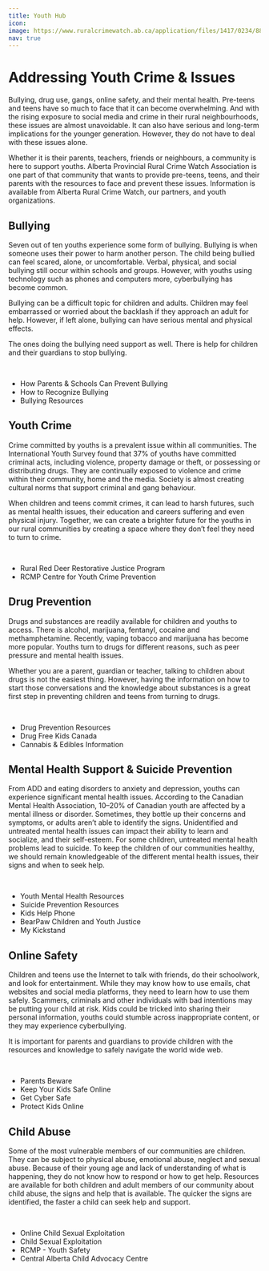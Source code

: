 ```yaml
---
title: Youth Hub
icon: 
image: https://www.ruralcrimewatch.ab.ca/application/files/1417/0234/8859/rcw--banner-06.jpg
nav: true
---
```


# Addressing Youth Crime & Issues

Bullying, drug use, gangs, online safety, and their mental health. Pre-teens and teens have so much to face that it can become overwhelming. And with the rising exposure to social media and crime in their rural neighbourhoods, these issues are almost unavoidable. It can also have serious and long-term implications for the younger generation. However, they do not have to deal with these issues alone. 

Whether it is their parents, teachers, friends or neighbours, a community is here to support youths. Alberta Provincial Rural Crime Watch Association is one part of that community that wants to provide pre-teens, teens, and their parents with the resources to face and prevent these issues. Information is available from Alberta Rural Crime Watch, our partners, and youth organizations.

## Bullying

Seven out of ten youths experience some form of bullying. Bullying is when someone uses their power to harm another person. The child being bullied can feel scared, alone, or uncomfortable. Verbal, physical, and social bullying still occur within schools and groups. However, with youths using technology such as phones and computers more, cyberbullying has become common.

Bullying can be a difficult topic for children and adults. Children may feel embarrassed or worried about the backlash if they approach an adult for help. However, if left alone, bullying can have serious mental and physical effects. 

The ones doing the bullying need support as well. There is help for children and their guardians to stop bullying.

<br>

- How Parents & Schools Can Prevent Bullying
- How to Recognize Bullying
- Bullying Resources

## Youth Crime

Crime committed by youths is a prevalent issue within all communities. The International Youth Survey found that 37% of youths have committed criminal acts, including violence, property damage or theft, or possessing or distributing drugs. They are continually exposed to violence and crime within their community, home and the media. Society is almost creating cultural norms that support criminal and gang behaviour. 

When children and teens commit crimes, it can lead to harsh futures, such as mental health issues, their education and careers suffering and even physical injury. Together, we can create a brighter future for the youths in our rural communities by creating a space where they don’t feel they need to turn to crime.

<br>

- Rural Red Deer Restorative Justice Program
- RCMP Centre for Youth Crime Prevention

## Drug Prevention

Drugs and substances are readily available for children and youths to access. There is alcohol, marijuana, fentanyl, cocaine and methamphetamine. Recently, vaping tobacco and marijuana has become more popular. Youths turn to drugs for different reasons, such as peer pressure and mental health issues. 

Whether you are a parent, guardian or teacher, talking to children about drugs is not the easiest thing. However, having the information on how to start those conversations and the knowledge about substances is a great first step in preventing children and teens from turning to drugs. 

<br>

- Drug Prevention Resources
- Drug Free Kids Canada
- Cannabis & Edibles Information 

## Mental Health Support & Suicide Prevention

From ADD and eating disorders to anxiety and depression, youths can experience significant mental health issues. According to the Canadian Mental Health Association, 10–20% of Canadian youth are affected by a mental illness or disorder. Sometimes, they bottle up their concerns and symptoms, or adults aren’t able to identify the signs. Unidentified and untreated mental health issues can impact their ability to learn and socialize, and their self-esteem. For some children, untreated mental health problems lead to suicide. To keep the children of our communities healthy, we should remain knowledgeable of the different mental health issues, their signs and when to seek help.

<br>

- Youth Mental Health Resources
- Suicide Prevention Resources 
- Kids Help Phone
- BearPaw Children and Youth Justice
- My Kickstand

## Online Safety

Children and teens use the Internet to talk with friends, do their schoolwork, and look for entertainment. While they may know how to use emails, chat websites and social media platforms, they need to learn how to use them safely. Scammers, criminals and other individuals with bad intentions may be putting your child at risk. Kids could be tricked into sharing their personal information, youths could stumble across inappropriate content, or they may experience cyberbullying. 

It is important for parents and guardians to provide children with the resources and knowledge to safely navigate the world wide web. 

<br>

- Parents Beware
- Keep Your Kids Safe Online 
- Get Cyber Safe 
- Protect Kids Online

## Child Abuse

Some of the most vulnerable members of our communities are children. They can be subject to physical abuse, emotional abuse, neglect and sexual abuse. Because of their young age and lack of understanding of what is happening, they do not know how to respond or how to get help. Resources are available for both children and adult members of our community about child abuse, the signs and help that is available. The quicker the signs are identified, the faster a child can seek help and support.

<br>

- Online Child Sexual Exploitation
- Child Sexual Exploitation 
- RCMP - Youth Safety 
- Central Alberta Child Advocacy Centre